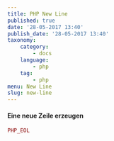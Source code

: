 ```yaml
---
title: PHP New Line
published: true
date: '28-05-2017 13:40'
publish_date: '28-05-2017 13:40'
taxonomy:
    category:
        - docs
    language:
        - php
    tag:
        - php
menu: New Line
slug: new-line
---
```


#### Eine neue Zeile erzeugen

```php
PHP_EOL
```